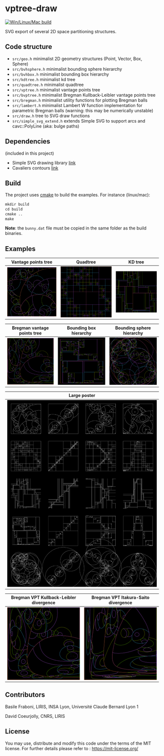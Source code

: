 # vptree-draw
[![Win/Linux/Mac build](https://github.com/bfraboni/vptree-draw/actions/workflows/cmake.yml/badge.svg)](https://github.com/bfraboni/vptree-draw/actions/workflows/cmake.yml)

SVG export of several 2D space partitioning structures.

## Code structure

- `src/geo.h` minimalist 2D geometry structures (Point, Vector, Box, Sphere)
- `src/bvhsphere.h` minimalist bounding sphere hierarchy
- `src/bvhbox.h` minimalist bounding box hierarchy
- `src/kdtree.h` minimalist kd tree
- `src/quadtree.h` minimalist quadtree
- `src/vptree.h` minimalist vantage points tree
- `src/bvptree.h` minimalist Bregman Kullback-Leibler vantage points tree
- `src/bregman.h` minimalist utility functions for plotting Bregman balls
- `src/lambert.h` minimalist Lambert W function implementation for parametric Bregman balls (warning: this may be numerically unstable)
- `src/draw.h` tree to SVG draw functions 
- `src/simple_svg_extend.h` extends Simple SVG to support arcs and cavc::PolyLine (aka: bulge paths)

## Dependencies 
(included in this project)
- Simple SVG drawing library [link](https://github.com/adishavit/simple-svg)
- Cavaliers contours [link](https://github.com/jbuckmccready/CavalierContours)

## Build

The project uses [cmake](cmake.org) to build the examples. For
instance (linux/mac):

```
mkdir build
cd build
cmake ..
make
```

**Note**: the `bunny.dat` file must be copied in the same folder as
the build binaries.

## Examples

|Vantage points tree| Quadtree | KD tree |
|:---:|:---:|:---:|
| ![](data/vptree.svg) | ![](data/quadtree.svg) | ![](data/kdtree.svg) |

|Bregman vantage points tree|Bounding box hierarchy |Bounding sphere hierarchy|
|:---:|:---:|:---:|
| ![](data/bvptree.svg) | ![](data/bvhbox.svg) | ![](data/bvhsphere.svg) |

|Large poster|
|:---:|
|![](data/posterbw.svg)|

|Bregman VPT Kullback-Leibler divergence |Bregman VPT Itakura-Saito divergence |
|:---:|:---:|
| ![](data/bvptree.svg) | ![](data/bvptreeis.svg) |



## Contributors

Basile Fraboni, LIRIS, INSA Lyon, Université Claude Bernard Lyon 1

David Coeurjolly, CNRS, LIRIS

## License

You may use, distribute and modify this code under the terms of the MIT license. For further details please refer to : https://mit-license.org/
